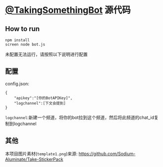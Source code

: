 # [@TakingSomethingBot](https://t.me/TakingSomethingBot) 源代码
## How to run

	npm install
	screen node bot.js

未配置无法运行，请按照以下说明进行配置
## 配置
config.json:

    {
		"apikey":"[你的BotAPIKey]",
		"logchannel":[下文会提到]
    }

`logchannel`:新建一个频道，将你的bot拉到这个频道，然后将此频道的chat_id复制到logchannel

## 其他
本项目图片素材(`template1.png`)来源: https://github.com/Sodium-Aluminate/Take-StickerPack
